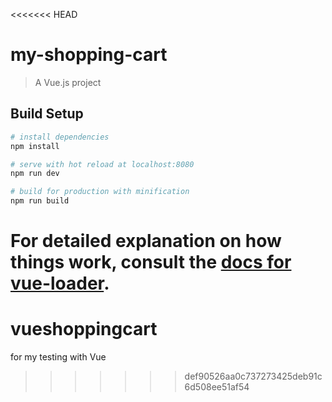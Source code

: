 <<<<<<< HEAD
# my-shopping-cart

> A Vue.js project

## Build Setup

``` bash
# install dependencies
npm install

# serve with hot reload at localhost:8080
npm run dev

# build for production with minification
npm run build
```

For detailed explanation on how things work, consult the [docs for vue-loader](http://vuejs.github.io/vue-loader).
=======
# vueshoppingcart
for my testing with Vue 
>>>>>>> def90526aa0c737273425deb91c6d508ee51af54
